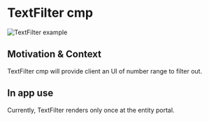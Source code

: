 # TextFilter cmp

![TextFilter example](https://i.ibb.co/zJf6dRy/Screenshot-2023-01-05-at-16-31-00.png)

## Motivation & Context

TextFilter cmp will provide client an UI of number range to filter out.

## In app use

Currently, TextFilter renders only once at the entity portal.
